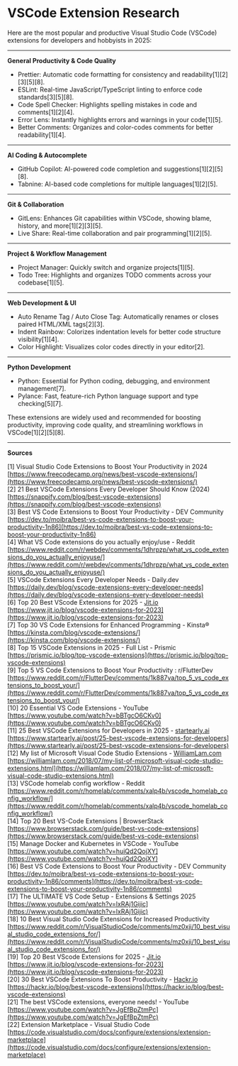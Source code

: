 # VSCode Extension Research

Here are the most popular and productive Visual Studio Code (VSCode) extensions for developers and hobbyists in 2025:

---

**General Productivity & Code Quality**
- Prettier: Automatic code formatting for consistency and readability[1][2][3][5][8].
- ESLint: Real-time JavaScript/TypeScript linting to enforce code standards[3][5][8].
- Code Spell Checker: Highlights spelling mistakes in code and comments[1][2][4].
- Error Lens: Instantly highlights errors and warnings in your code[1][5].    
- Better Comments: Organizes and color-codes comments for better readability[1][4].

---

**AI Coding & Autocomplete**
- GitHub Copilot: AI-powered code completion and suggestions[1][2][5][8].
- Tabnine: AI-based code completions for multiple languages[1][2][5].

---

**Git & Collaboration**
- GitLens: Enhances Git capabilities within VSCode, showing blame, history, and more[1][2][3][5].
- Live Share: Real-time collaboration and pair programming[1][2][5].    

---

**Project & Workflow Management**
- Project Manager: Quickly switch and organize projects[1][5].
- Todo Tree: Highlights and organizes TODO comments across your codebase[1][5].

---

**Web Development & UI**
- Auto Rename Tag / Auto Close Tag: Automatically renames or closes paired HTML/XML tags[2][3].
- Indent Rainbow: Colorizes indentation levels for better code structure visibility[1][4].
- Color Highlight: Visualizes color codes directly in your editor[2].

---

**Python Development**
- Python: Essential for Python coding, debugging, and environment management[7].
- Pylance: Fast, feature-rich Python language support and type checking[5][7].    

These extensions are widely used and recommended for boosting productivity, improving code quality, and streamlining workflows in VSCode[1][2][5][8].

---

**Sources**  

[1] Visual Studio Code Extensions to Boost Your Productivity in 2024 [https://www.freecodecamp.org/news/best-vscode-extensions/](https://www.freecodecamp.org/news/best-vscode-extensions/)  
[2] 21 Best VSCode Extensions Every Developer Should Know (2024) [https://snappify.com/blog/best-vscode-extensions](https://snappify.com/blog/best-vscode-extensions)  
[3] Best VS Code Extensions to Boost Your Productivity - DEV Community [https://dev.to/moibra/best-vs-code-extensions-to-boost-your-productivity-1n86](https://dev.to/moibra/best-vs-code-extensions-to-boost-your-productivity-1n86)  
[4] What VS Code extensions do you actually enjoy/use - Reddit [https://www.reddit.com/r/webdev/comments/1dhrpzp/what_vs_code_extensions_do_you_actually_enjoyuse/](https://www.reddit.com/r/webdev/comments/1dhrpzp/what_vs_code_extensions_do_you_actually_enjoyuse/)  
[5] VSCode Extensions Every Developer Needs - Daily.dev [https://daily.dev/blog/vscode-extensions-every-developer-needs](https://daily.dev/blog/vscode-extensions-every-developer-needs)  
[6] Top 20 Best VScode Extensions for 2025 - [Jit.io](http://Jit.io) [https://www.jit.io/blog/vscode-extensions-for-2023](https://www.jit.io/blog/vscode-extensions-for-2023)  
[7] Top 30 VS Code Extensions for Enhanced Programming - Kinsta® [https://kinsta.com/blog/vscode-extensions/](https://kinsta.com/blog/vscode-extensions/)  
[8] Top 15 VSCode Extensions in 2025 - Full List - Prismic [https://prismic.io/blog/top-vscode-extensions](https://prismic.io/blog/top-vscode-extensions)  
[9] Top 5 VS Code Extensions to Boost Your Productivity : r/FlutterDev [https://www.reddit.com/r/FlutterDev/comments/1k887va/top_5_vs_code_extensions_to_boost_your/](https://www.reddit.com/r/FlutterDev/comments/1k887va/top_5_vs_code_extensions_to_boost_your/)  
[10] 20 Essential VS Code Extensions - YouTube [https://www.youtube.com/watch?v=bBTgcO6CKv0](https://www.youtube.com/watch?v=bBTgcO6CKv0)  
[11] 25 Best VSCode Extensions for Developers in 2025 - [startearly.ai](http://startearly.ai) [https://www.startearly.ai/post/25-best-vscode-extensions-for-developers](https://www.startearly.ai/post/25-best-vscode-extensions-for-developers)  
[12] My list of Microsoft Visual Code Studio Extensions - [WilliamLam.com](http://WilliamLam.com) [https://williamlam.com/2018/07/my-list-of-microsoft-visual-code-studio-extensions.html](https://williamlam.com/2018/07/my-list-of-microsoft-visual-code-studio-extensions.html)  
[13] VSCode homelab config workflow - Reddit [https://www.reddit.com/r/homelab/comments/xalp4b/vscode_homelab_config_workflow/](https://www.reddit.com/r/homelab/comments/xalp4b/vscode_homelab_config_workflow/)  
[14] Top 20 Best VS-Code Extensions | BrowserStack [https://www.browserstack.com/guide/best-vs-code-extensions](https://www.browserstack.com/guide/best-vs-code-extensions)  
[15] Manage Docker and Kubernetes in VSCode - YouTube [https://www.youtube.com/watch?v=huiQd2QojXY](https://www.youtube.com/watch?v=huiQd2QojXY)  
[16] Best VS Code Extensions to Boost Your Productivity - DEV Community [https://dev.to/moibra/best-vs-code-extensions-to-boost-your-productivity-1n86/comments](https://dev.to/moibra/best-vs-code-extensions-to-boost-your-productivity-1n86/comments)  
[17] The ULTIMATE VS Code Setup - Extensions & Settings 2025 [https://www.youtube.com/watch?v=lxRAj1Gijic](https://www.youtube.com/watch?v=lxRAj1Gijic)  
[18] 10 Best Visual Studio Code Extensions for Increased Productivity [https://www.reddit.com/r/VisualStudioCode/comments/mz0xji/10_best_visual_studio_code_extensions_for/](https://www.reddit.com/r/VisualStudioCode/comments/mz0xji/10_best_visual_studio_code_extensions_for/)  
[19] Top 20 Best VScode Extensions for 2025 - [Jit.io](http://Jit.io) [https://www.jit.io/blog/vscode-extensions-for-2023](https://www.jit.io/blog/vscode-extensions-for-2023)  
[20] 30 Best VSCode Extensions To Boost Productivity - [Hackr.io](http://Hackr.io) [https://hackr.io/blog/best-vscode-extensions](https://hackr.io/blog/best-vscode-extensions)  
[21] The best VSCode extensions, everyone needs! - YouTube [https://www.youtube.com/watch?v=JgEfBpZtmPc](https://www.youtube.com/watch?v=JgEfBpZtmPc)  
[22] Extension Marketplace - Visual Studio Code [https://code.visualstudio.com/docs/configure/extensions/extension-marketplace](https://code.visualstudio.com/docs/configure/extensions/extension-marketplace)